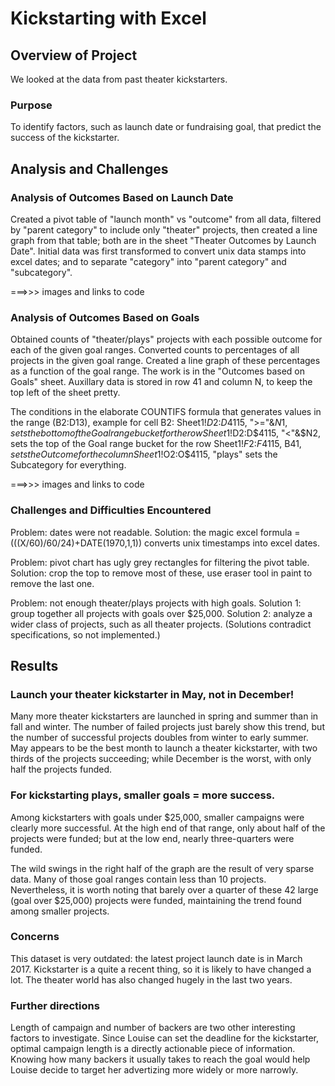 # Kickstarting with Excel



## Overview of Project


 We looked at the data from past theater kickstarters.


### Purpose

 To identify factors, such as launch date or fundraising goal, that predict the success of the kickstarter.



## Analysis and Challenges



### Analysis of Outcomes Based on Launch Date

 Created a pivot table of "launch month" vs "outcome" from all data, filtered by "parent category" to include only "theater" projects, then created a line graph from that table; both are in the sheet "Theater Outcomes by Launch Date". Initial data was first transformed to convert unix data stamps into excel dates; and to separate "category" into "parent category" and "subcategory".
 
 ===>>> images and links to code



### Analysis of Outcomes Based on Goals


 Obtained counts of "theater/plays" projects with each possible outcome for each of the given goal ranges. Converted counts to percentages of all projects in the given goal range. Created a line graph of these percentages as a function of the goal range. The work is in the "Outcomes based on Goals" sheet. Auxillary data is stored in row 41 and column N, to keep the top left of the sheet pretty.

 The conditions in the elaborate COUNTIFS formula that generates values in the range (B2:D13), example for cell B2:
		Sheet1!$D$2:$D$4115, ">="&$N1,
sets the bottom of the Goal range bucket for the row
		Sheet1!$D$2:$D$4115, "<"&$N2,
sets the top of the Goal range bucket for the row
		Sheet1!$F$2:$F$4115, B$41,
sets the Outcome for the column
		Sheet1!$O$2:$O$4115, "plays"
sets the Subcategory for everything.

 ===>>> images and links to code

### Challenges and Difficulties Encountered



 Problem: dates were not readable.
 Solution: the magic excel formula  =(((X/60)/60/24)+DATE(1970,1,1)) converts unix timestamps into excel dates.

 Problem: pivot chart has ugly grey rectangles for filtering the pivot table.
 Solution: crop the top to remove most of these, use eraser tool in paint to remove the last one.

 Problem: not enough theater/plays projects with high goals.
 Solution 1: group together all projects with goals over $25,000.
 Solution 2: analyze a wider class of projects, such as all theater projects.
 (Solutions contradict specifications, so not implemented.)

## Results



### Launch your theater kickstarter in May, not in December!

 Many more theater kickstarters are launched in spring and summer than in fall and winter. The number of failed projects just barely show this trend, but the number of successful projects doubles from winter to early summer. May appears to be the best month to launch a theater kickstarter, with two thirds of the projects succeeding; while December is the worst, with only half the projects funded.

### For kickstarting plays, smaller goals = more success.

 Among kickstarters with goals under $25,000, smaller campaigns were clearly more successful. At the high end of that range, only about half of the projects were funded; but at the low end, nearly three-quarters were funded.

  The wild swings in the right half of the graph are the result of very sparse data. Many of those goal ranges contain less than 10 projects. Nevertheless, it is worth noting that barely over a quarter of these 42 large (goal over $25,000) projects were funded, maintaining the trend found among smaller projects.

### Concerns

 This dataset is very outdated: the latest project launch date is in March 2017. Kickstarter is a quite a recent thing, so it is likely to have changed a lot. The theater world has also changed hugely in the last two years.


### Further directions

 Length of campaign and number of backers are two other interesting factors to investigate. Since Louise can set the deadline for the kickstarter, optimal campaign length is a directly actionable piece of information. Knowing how many backers it usually takes to reach the goal would help Louise decide to target her advertizing more widely or more narrowly.


